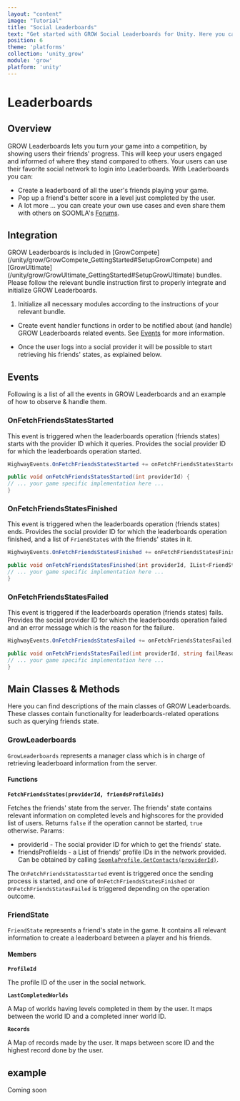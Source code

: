 ```yaml
---
layout: "content"
image: "Tutorial"
title: "Social Leaderboards"
text: "Get started with GROW Social Leaderboards for Unity. Here you can find initialization instructions, event handling and usage examples."
position: 6
theme: 'platforms'
collection: 'unity_grow'
module: 'grow'
platform: 'unity'
---
```


# Leaderboards

## Overview

GROW Leaderboards lets you turn your game into a competition, by showing users their friends' progress. This will keep your users engaged and informed of where they stand compared to others. Your users can use their favorite social network to login into Leaderboards. 
With Leaderboards you can:

- Create a leaderboard of all the user's friends playing your game.
- Pop up a friend's better score in a level just completed by the user.
- A lot more ... you can create your own use cases and even share them with others on SOOMLA's [Forums](http://answers.soom.la).

## Integration

<div class="info-box">GROW Leaderboards is included in [GrowCompete](/unity/grow/GrowCompete_GettingStarted#SetupGrowCompete) and [GrowUltimate](/unity/grow/GrowUltimate_GettingStarted#SetupGrowUltimate) bundles. Please follow the relevant bundle instruction first to properly integrate and initialize GROW Leaderboards.</div>


1. Initialize all necessary modules according to the instructions of your relevant bundle.

* Create event handler functions in order to be notified about (and handle) GROW Leaderboards related events. See [Events](/unity/grow/Grow_Leaderboards/#Events) for more information.

* Once the user logs into a social provider it will be possible to start retrieving his friends' states, as explained below.

## Events

Following is a list of all the events in GROW Leaderboards and an example of how to observe & handle them.

### OnFetchFriendsStatesStarted

This event is triggered when the leaderboards operation (friends states) starts with the provider ID which it queries.
Provides the social provider ID for which the leaderboards operation started.

``` cs
HighwayEvents.OnFetchFriendsStatesStarted += onFetchFriendsStatesStarted;

public void onFetchFriendsStatesStarted(int providerId) {
// ... your game specific implementation here ...
}
```

### OnFetchFriendsStatesFinished

This event is triggered when the leaderboards operation (friends states) ends.
Provides the social provider ID for which the leaderboards operation finished,
and a list of `FriendState`s with the friends' states in it.

``` cs
HighwayEvents.OnFetchFriendsStatesFinished += onFetchFriendsStatesFinished;

public void onFetchFriendsStatesFinished(int providerId, IList<FriendState> friendStates) {
// ... your game specific implementation here ...
}
```

### OnFetchFriendsStatesFailed

This event is triggered if the leaderboards operation (friends states) fails.
Provides the social provider ID for which the leaderboards operation failed
and an error message which is the reason for the failure.

``` cs
HighwayEvents.OnFetchFriendsStatesFailed += onFetchFriendsStatesFailed;

public void onFetchFriendsStatesFailed(int providerId, string failReason) {
// ... your game specific implementation here ...
}
```

## Main Classes & Methods

Here you can find descriptions of the main classes of GROW Leaderboards. These classes contain functionality for leaderboards-related operations such as querying friends state.

### GrowLeaderboards

`GrowLeaderboards` represents a manager class which is in charge of retrieving leaderboard information from the server.

#### Functions

**`FetchFriendsStates(providerId, friendsProfileIds)`**

Fetches the friends' state from the server. The friends' state contains relevant information on completed levels and highscores for the provided list of users.
Returns `false` if the operation cannot be started, `true` otherwise.
Params:

- providerId - The social provider ID for which to get the friends' state.
- friendsProfileIds - a List of friends' profile IDs in the network provided. Can be obtained by calling [`SoomlaProfile.GetContacts(providerId)`](/unity/profile/profile_mainclasses/#GetContacts).

The `OnFetchFriendsStatesStarted` event is triggered once the sending process is started, and one of `OnFetchFriendsStatesFinished` or `OnFetchFriendsStatesFailed` is triggered depending on the operation outcome.

### FriendState

`FriendState` represents a friend's state in the game. It contains all relevant information to create a leaderboard between a player and his friends.

#### Members

**`ProfileId`**

The profile ID of the user in the social network.

**`LastCompletedWorlds`**

A Map of worlds having levels completed in them by the user. It maps between the world ID and a completed inner world ID.

**`Records`**

A Map of records made by the user. It maps between score ID and the highest record done by the user.

## example

Coming soon
